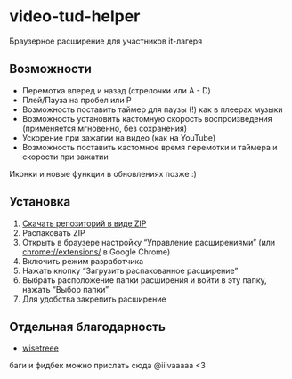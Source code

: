 # video-tud-helper
Браузерное расширение для участников it-лагеря

## Возможности
- Перемотка вперед и назад (стрелочки или A - D)
- Плей/Пауза на пробел или P
- Возможность поставить таймер для паузы (!) как в плеерах музыки
- Возможность установить кастомную скорость воспроизведения (применяется мгновенно, без сохранения)
- Ускорение при зажатии на видео (как на YouTube)
- Возможность поставить кастомное время перемотки и таймера и скорости при зажатии


Иконки и новые функции в обновлениях позже :)

## Установка
1. <a href="https://github.com/ifeart/video-tud-helper/archive/refs/heads/main.zip">Скачать репозиторий в виде ZIP</a>
2. Распаковать ZIP
3. Открыть в браузере настройку “Управление расширениями” (или <a href="chrome://extensions/">chrome://extensions/</a> в Google Chrome)
4. Включить режим разработчика
5. Нажать кнопку “Загрузить распакованное расширение”
6. Выбрать расположение папки расширения и войти в эту папку, нажать “Выбор папки”
7. Для удобства закрепить расширение

## Отдельная благодарность
- <a href="https://github.com/wisetreee">wisetreee</a>

баги и фидбек можно прислать cюда @iiivaaaaa <3